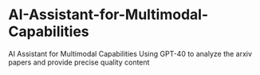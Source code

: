 # AI-Assistant-for-Multimodal-Capabilities
AI Assistant for Multimodal Capabilities Using GPT-40 to analyze the arxiv papers and provide precise quality content
